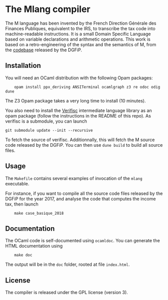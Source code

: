 # The Mlang compiler

The M language has been invented by the French Direction Générale des Finances
Publiques, equivalent to the IRS, to transcribe the tax code into machine-readable
instructions. It is a small Domain Specific Language based on variable
declarations and arithmetic operations. This work is based on a retro-engineering
of the syntax and the semantics of M, from the [codebase](https://framagit.org/dgfip/ir-calcul)
released by the DGFiP.


## Installation

You will need an OCaml distribution with the following Opam packages:

        opam install ppx_deriving ANSITerminal ocamlgraph z3 re odoc odig dune

The Z3 Opam package takes a very long time to install (10 minutes).

You also need to install the
[Verifisc](https://gitlab.inria.fr/verifisc/verifisc) intermediate
language library as an opam package (follow the instructions in the
README of this repo). As verifisc is a submodule, you can launch

    git submodule update --init --recursive


To fetch the source of verifisc. Additionnally, this will fetch the
M source code released by the DGFiP.
You can then use `dune build` to build all source files.

## Usage

The `Makefile` contains several examples of invocation of the `mlang` executable.

For instance, if you want to
compile all the source code files released by the DGFiP for the year 2017,
and analyse the code that computes the income tax, then launch

        make case_basique_2018

## Documentation

The OCaml code is self-documented using `ocamldoc`. You can generate the HTML
documentation using

        make doc

The output will be in the `doc` folder, rooted at file `index.html`.

## License

The compiler is released under the GPL license (version 3).

